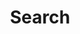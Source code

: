 ---
title: "Search" # in any language you want
layout: "search" # is necessary
# description: "Description for Search"
# summary: "search"
# placeholder: "test in search box"
---